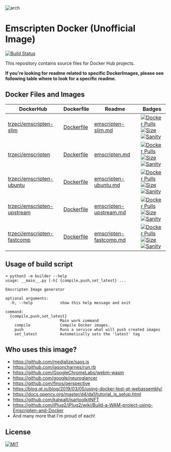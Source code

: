 
![arch](https://user-images.githubusercontent.com/4076929/98790983-b3cda500-2404-11eb-8de1-deb7c71752df.png)


# Emscripten Docker (Unofficial Image)
[![Build Status](https://jenkins.trzeci.eu/buildStatus/icon?job=public%2Femscripten-docker.release&style=flat-square)](https://jenkins.trzeci.eu/job/public/job/emscripten-docker.release/)

This repository contains source files for Docker Hub projects.

__If you're looking for readme related to specific DockerImages, please see following table where to look for a specific readme.__

## Docker Files and Images

| DockerHub | Dockerfile | Readme | Badges |
| --- | --- | --- | --- |
| [trzeci/emscripten-slim](https://hub.docker.com/r/trzeci/emscripten-slim/) | [Dockerfile](./docker/trzeci/emscripten-slim/Dockerfile) | [emscripten-slim.md](./docs/emscripten-slim.md) | [![Docker Pulls](https://img.shields.io/docker/pulls/trzeci/emscripten-slim.svg)](https://store.docker.com/community/images/trzeci/emscripten-slim/)<br/>[![Size](https://images.microbadger.com/badges/image/trzeci/emscripten-slim.svg)](https://microbadger.com/images/trzeci/emscripten-slim/)<br/>[![Sanity](https://badges.herokuapp.com/travis/trzecieu/emscripten-docker?env=IMAGE=trzeci/emscripten-slim&label=hello)](https://travis-ci.org/trzecieu/emscripten-docker) |
| [trzeci/emscripten](https://hub.docker.com/r/trzeci/emscripten/) | [Dockerfile](./docker/trzeci/emscripten/Dockerfile) | [emscripten.md](./docs/emscripten.md) | [![Docker Pulls](https://img.shields.io/docker/pulls/trzeci/emscripten.svg)](https://store.docker.com/community/images/trzeci/emscripten/)<br/>[![Size](https://images.microbadger.com/badges/image/trzeci/emscripten.svg)](https://microbadger.com/images/trzeci/emscripten/)<br/>[![Sanity](https://badges.herokuapp.com/travis/trzecieu/emscripten-docker?env=IMAGE=trzeci/emscripten&label=hello)](https://travis-ci.org/trzecieu/emscripten-docker) |
| [trzeci/emscripten-ubuntu](https://hub.docker.com/r/trzeci/emscripten-ubuntu/) | [Dockerfile](./docker/trzeci/emscripten-ubuntu/Dockerfile) | [emscripten-ubuntu.md](./docs/emscripten-ubuntu.md) | [![Docker Pulls](https://img.shields.io/docker/pulls/trzeci/emscripten-ubuntu.svg)](https://store.docker.com/community/images/trzeci/emscripten-ubuntu/)<br/>[![Size](https://images.microbadger.com/badges/image/trzeci/emscripten-ubuntu.svg)](https://microbadger.com/images/trzeci/emscripten-ubuntu/)<br/>[![Sanity](https://badges.herokuapp.com/travis/trzecieu/emscripten-docker?env=IMAGE=trzeci/emscripten-ubuntu&label=hello)](https://travis-ci.org/trzecieu/emscripten-docker) |
| [trzeci/emscripten-upstream](https://hub.docker.com/r/trzeci/emscripten-upstream/) | [Dockerfile](./docker/trzeci/emscripten-upstream/Dockerfile) | [emscripten-upstream.md](./docs/emscripten-upstream.md) | [![Docker Pulls](https://img.shields.io/docker/pulls/trzeci/emscripten-upstream.svg)](https://store.docker.com/community/images/trzeci/emscripten-upstream/)<br/>[![Size](https://images.microbadger.com/badges/image/trzeci/emscripten-upstream.svg)](https://microbadger.com/images/trzeci/emscripten-upstream/)<br/>[![Sanity](https://badges.herokuapp.com/travis/trzecieu/emscripten-docker?env=IMAGE=trzeci/emscripten-upstream&label=hello)](https://travis-ci.org/trzecieu/emscripten-docker) |
| [trzeci/emscripten-fastcomp](https://hub.docker.com/r/trzeci/emscripten-fastcomp/) | [Dockerfile](./docker/trzeci/emscripten-fastcomp/Dockerfile) | [emscripten-fastcomp.md](./docs/emscripten-fastcomp.md) | [![Docker Pulls](https://img.shields.io/docker/pulls/trzeci/emscripten-fastcomp.svg)](https://store.docker.com/community/images/trzeci/emscripten-fastcomp/)<br/>[![Size](https://images.microbadger.com/badges/image/trzeci/emscripten-fastcomp.svg)](https://microbadger.com/images/trzeci/emscripten-fastcomp/)<br/>[![Sanity](https://badges.herokuapp.com/travis/trzecieu/emscripten-docker?env=IMAGE=trzeci/emscripten-fastcomp&label=hello)](https://travis-ci.org/trzecieu/emscripten-docker) |



## Usage of build script
```
➜ python3 -m builder --help
usage: __main__.py [-h] {compile,push,set_latest} ...

Emscripten Image generator

optional arguments:
  -h, --help            show this help message and exit

command:
  {compile,push,set_latest}
                        Main work command
    compile             Compile Docker images.
    push                Runs a service what will push created images
    set_latest          Automatically sets the 'latest' tag
```

## Who uses this image?

* https://github.com/medialize/sass.js
* https://github.com/jasoncharnes/run.rb
* https://github.com/GoogleChromeLabs/webm-wasm
* https://github.com/google/neuroglancer
* https://github.com/finos/perspective
* https://blog.qt.io/blog/2019/03/05/using-docker-test-qt-webassembly/
* https://docs.opencv.org/master/d4/da1/tutorial_js_setup.html
* https://github.com/kalwalt/jsartoolkitNFT
* https://github.com/iPlug2/iPlug2/wiki/Build-a-WAM-project-using-Emscripten-and-Docker
* And many more that I'm proud of each!


## License
[![MIT](https://img.shields.io/github/license/trzecieu/emscripten-docker.svg?style=flat-square)](https://github.com/trzecieu/emscripten-docker/blob/master/LICENSE)

